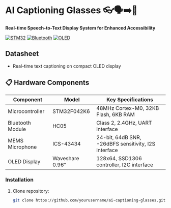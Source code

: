 # AI Captioning Glasses 👓🗣️➡️📝

**Real-time Speech-to-Text Display System for Enhanced Accessibility**

[![STM32](https://img.shields.io/badge/STM32-F042K6-03234B?logo=stmicroelectronics)](https://www.st.com/)
[![Bluetooth](https://img.shields.io/badge/Bluetooth-HC05-0082FC?logo=bluetooth)](https://www.olimex.com/Products/Components/RF/BLUETOOTH-SERIAL-HC-05/)
[![OLED](https://img.shields.io/badge/OLED-0.96"_128x64-00FF00?logo=waveshare)](https://www.waveshare.com/0.96inch-oled-module.htm)

## Datasheet
- Real-time text captioning on compact OLED display


## 📋 Hardware Components
| Component | Model | Key Specifications |
|-----------|-------|--------------------|
| Microcontroller | STM32F042K6 | 48MHz Cortex-M0, 32KB Flash, 6KB RAM |
| Bluetooth Module | HC05 | Class 2, 2.4GHz, UART interface |
| MEMS Microphone | ICS-43434 | 24-bit, 64dB SNR, -26dBFS sensitivity, I2S interface |
| OLED Display | Waveshare 0.96" | 128x64, SSD1306 controller, I2C interface |

### Installation
1. Clone repository:
   ```bash
   git clone https://github.com/yourusername/ai-captioning-glasses.git
